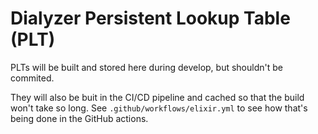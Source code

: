 # Dialyzer Persistent Lookup Table (PLT) 

PLTs will be built and stored here during develop, but shouldn't be commited.

They will also be buit in the CI/CD pipeline and cached so that the build won't take so long.
See `.github/workflows/elixir.yml` to see how that's being done in the GitHub actions.